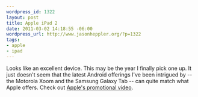 ```yaml
--- 
wordpress_id: 1322
layout: post
title: Apple iPad 2
date: 2011-03-02 14:18:55 -06:00
wordpress_url: http://www.jasonheppler.org/?p=1322
tags:
- apple
- ipad
---
```

Looks like an excellent device. This may be the year I finally pick one up. It just doesn't seem that the latest Android offerings I've been intrigued by -- the Motorola Xoom and the Samsung Galaxy Tab -- can quite match what Apple offers. Check out <a href="http://www.apple.com/ipad/#video">Apple's promotional video</a>.
